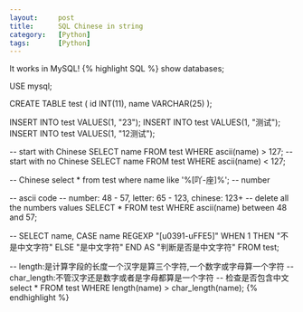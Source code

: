 ```yaml
---
layout:     post
title:      SQL Chinese in string
category:   [Python] 
tags:       [Python]
---
```


It works  in MySQL!
{% highlight SQL %}
show databases;

USE mysql;

CREATE TABLE test (
	id INT(11),
	name VARCHAR(25)
);

INSERT INTO test VALUES(1, "23");
INSERT INTO test VALUES(1, "测试");
INSERT INTO test VALUES(1, "12测试");

-- start with Chinese
SELECT name FROM test WHERE ascii(name) > 127;
-- start with no Chinese
SELECT name FROM test WHERE ascii(name) < 127;

-- Chinese
select * from test where name like '%[吖-座]%';
-- number


-- ascii code
-- number: 48 - 57, letter: 65 - 123, chinese: 123+
-- delete all the numbers values
SELECT * FROM test WHERE ascii(name) between 48 and 57;

-- 
SELECT name, 
	CASE name REGEXP "[u0391-uFFE5]"
		WHEN 1 THEN "不是中文字符"
		ELSE "是中文字符"
	END AS "判断是否是中文字符"
FROM test;

-- length:是计算字段的长度一个汉字是算三个字符,一个数字或字母算一个字符
-- char_length:不管汉字还是数字或者是字母都算是一个字符
-- 检查是否包含中文
select * FROM test
WHERE length(name) > char_length(name);
{% endhighlight %}